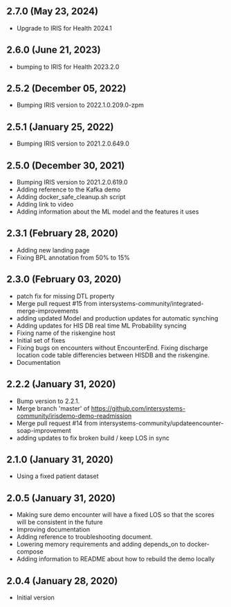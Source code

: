 ## 2.7.0 (May 23, 2024)
  - Upgrade to IRIS for Health 2024.1

## 2.6.0 (June 21, 2023)
  - bumping to IRIS for Health 2023.2.0

## 2.5.2 (December 05, 2022)
  - Bumping IRIS version to 2022.1.0.209.0-zpm

## 2.5.1 (January 25, 2022)
  - Bumping IRIS version to 2021.2.0.649.0

## 2.5.0 (December 30, 2021)
  - Bumping IRIS version to 2021.2.0.619.0
  - Adding reference to the Kafka demo
  - Adding docker_safe_cleanup.sh script
  - Adding link to video
  - Adding information about the ML model and the features it uses

## 2.3.1 (February 28, 2020)
- Adding new landing page
- Fixing BPL annotation from 50% to 15%

## 2.3.0 (February 03, 2020)
  - patch fix for missing DTL property
  - Merge pull request #15 from intersystems-community/integrated-merge-improvements
  - adding updated Model and production updates for automatic synching
  - Adding updates for HIS DB real time ML Probability syncing
  - Fixing name of the riskengine host
  - Initial set of fixes
  - Fixing bugs on encounters without EncounterEnd. Fixing discharge location code table differencies between HISDB and the riskengine.
  - Documentation

## 2.2.2 (January 31, 2020)
  - Bump version to 2.2.1.
  - Merge branch 'master' of https://github.com/intersystems-community/irisdemo-demo-readmission
  - Merge pull request #14 from intersystems-community/updateencounter-soap-improvement
  - adding updates to fix broken build / keep LOS in sync

## 2.1.0 (January 31, 2020)
  - Using a fixed patient dataset

## 2.0.5 (January 31, 2020)
  - Making sure demo encounter will have a fixed LOS so that the scores will be consistent in the future
  - Improving documentation
  - Adding reference to troubleshooting document.
  - Lowering memory requirements and adding depends_on to docker-compose
  - Adding information to README about how to rebuild the demo locally

## 2.0.4 (January 28, 2020)
  - Initial version

